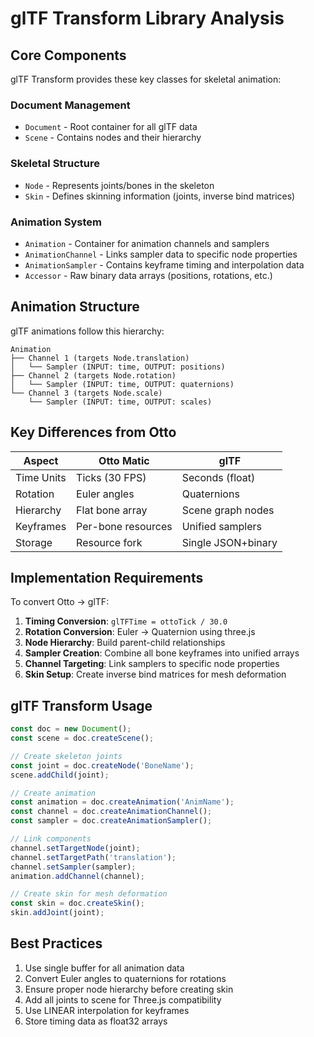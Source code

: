 # glTF Transform Library Analysis

## Core Components

glTF Transform provides these key classes for skeletal animation:

### Document Management
- `Document` - Root container for all glTF data
- `Scene` - Contains nodes and their hierarchy

### Skeletal Structure
- `Node` - Represents joints/bones in the skeleton
- `Skin` - Defines skinning information (joints, inverse bind matrices)

### Animation System  
- `Animation` - Container for animation channels and samplers
- `AnimationChannel` - Links sampler data to specific node properties
- `AnimationSampler` - Contains keyframe timing and interpolation data
- `Accessor` - Raw binary data arrays (positions, rotations, etc.)

## Animation Structure

glTF animations follow this hierarchy:
```
Animation
├── Channel 1 (targets Node.translation)
│   └── Sampler (INPUT: time, OUTPUT: positions)
├── Channel 2 (targets Node.rotation) 
│   └── Sampler (INPUT: time, OUTPUT: quaternions)
└── Channel 3 (targets Node.scale)
    └── Sampler (INPUT: time, OUTPUT: scales)
```

## Key Differences from Otto

| Aspect | Otto Matic | glTF |
|--------|------------|------|
| Time Units | Ticks (30 FPS) | Seconds (float) |
| Rotation | Euler angles | Quaternions |
| Hierarchy | Flat bone array | Scene graph nodes |
| Keyframes | Per-bone resources | Unified samplers |
| Storage | Resource fork | Single JSON+binary |

## Implementation Requirements

To convert Otto → glTF:

1. **Timing Conversion**: `glTFTime = ottoTick / 30.0`
2. **Rotation Conversion**: Euler → Quaternion using three.js
3. **Node Hierarchy**: Build parent-child relationships  
4. **Sampler Creation**: Combine all bone keyframes into unified arrays
5. **Channel Targeting**: Link samplers to specific node properties
6. **Skin Setup**: Create inverse bind matrices for mesh deformation

## glTF Transform Usage

```typescript
const doc = new Document();
const scene = doc.createScene();

// Create skeleton joints
const joint = doc.createNode('BoneName');
scene.addChild(joint);

// Create animation
const animation = doc.createAnimation('AnimName');
const channel = doc.createAnimationChannel();
const sampler = doc.createAnimationSampler();

// Link components
channel.setTargetNode(joint);
channel.setTargetPath('translation');
channel.setSampler(sampler);
animation.addChannel(channel);

// Create skin for mesh deformation
const skin = doc.createSkin();
skin.addJoint(joint);
```

## Best Practices

1. Use single buffer for all animation data
2. Convert Euler angles to quaternions for rotations
3. Ensure proper node hierarchy before creating skin
4. Add all joints to scene for Three.js compatibility
5. Use LINEAR interpolation for keyframes
6. Store timing data as float32 arrays